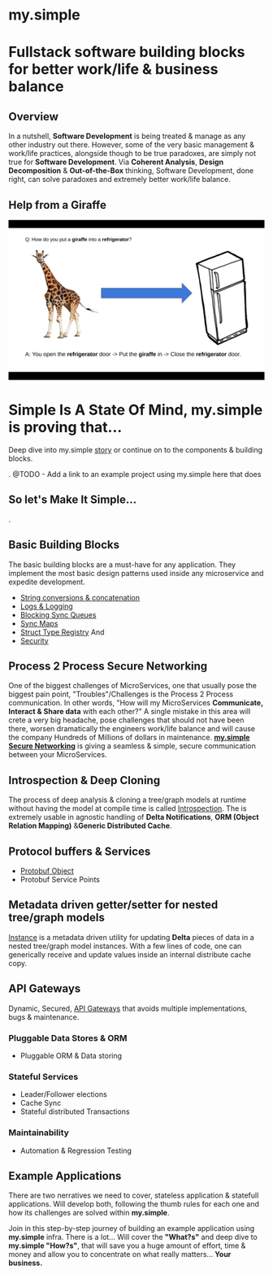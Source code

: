 # my.simple
# Fullstack software building blocks for better work/life & business balance
## Overview
In a nutshell, **Software Development** is being treated & manage as any other industry out there.
However, some of the very basic management & work/life practices, alongside though to be true paradoxes, are simply not true for **Software Development**.
Via **Coherent Analysis**, **Design Decomposition** & **Out-of-the-Box** thinking, Software Development, done right, can solve paradoxes and extremely better work/life balance.

## Help from a Giraffe
![alt text](https://github.com/saichler/my.simple/blob/main/giraffe.png)

# Simple Is A State Of Mind, my.simple is proving that...
Deep dive into my.simple [story](https://github.com/saichler/my.simple/blob/main/docs) or continue on to the components & building blocks.

. @TODO - Add a link to an example project using my.simple here that does <Employee Database Module>

## So let's Make It Simple... 

.

## Basic Building Blocks
The basic building blocks are a must-have for any application. 
They implement the most basic design patterns used inside any microservice and expedite development.
* [String conversions & concatenation](https://github.com/saichler/my.simple/tree/main/go/utils/strng)
* [Logs & Logging](https://github.com/saichler/my.simple/tree/main/go/utils/logs)
* [Blocking Sync Queues](https://github.com/saichler/my.simple/tree/main/go/utils/queues)
* [Sync Maps](https://github.com/saichler/my.simple/tree/main/go/utils/maps)
* [Struct Type Registry](https://github.com/saichler/my.simple/tree/main/go/utils/registry)
And
* [Security](https://github.com/saichler/my.simple/tree/main/go/security)

## Process 2 Process Secure Networking
One of the biggest challenges of MicroServices, one that usually pose the biggest pain point, "Troubles"/Challenges is the Process 2 Process communication.
In other words, "How will my MicroServices **Communicate, Interact & Share data** with each other?"
A single mistake in this area will crete a very big headache, pose challenges that should not have been there, worsen dramatically the engineers work/life balance and will cause the company Hundreds of Millions of dollars in maintenance.
**[my.simple Secure Networking](https://github.com/saichler/my.simple/tree/main/go/net)** is giving a seamless & simple, secure communication between your MicroServices.

## Introspection & Deep Cloning
The process of deep analysis & cloning a tree/graph models at runtime without having the model at compile time is called [Introspection](https://github.com/saichler/my.simple/tree/main/go/introspect).
The is extremely usable in agnostic handling of **Delta Notifications**, **ORM (Object Relation Mapping)** &**Generic Distributed Cache**.

## Protocol buffers & Services
* [Protobuf Object](https://github.com/saichler/my.simple/tree/main/go/utils/protobuf_object)
* Protobuf Service Points

## Metadata driven getter/setter for nested tree/graph models
[Instance](https://github.com/saichler/my.simple/tree/main/go/instance) is a metadata driven utility for updating **Delta** pieces of data in a nested tree/graph model instances. 
With a few lines of code, one can generically receive and update values inside an internal distribute cache copy.

## API Gateways
Dynamic, Secured, [API Gateways](https://github.com/saichler/my.simple/tree/main/go/api_gateways) that avoids multiple implementations, bugs & maintenance.

### Pluggable Data Stores & ORM

* Pluggable ORM & Data storing

### Stateful Services

* Leader/Follower elections
* Cache Sync
* Stateful distributed Transactions

### Maintainability

* Automation & Regression Testing

## Example Applications ##

There are two nerratives we need to cover, stateless application & statefull applications.
Will develop both, following the thumb rules for each one and how its challenges are solved within **my.simple**.

Join in this step-by-step journey of building an example application using **my.simple** infra. There is a lot... Will
cover the **"What?s"** and deep dive to **my.simple "How?s"**, that will save you a huge amount of effort, time & money
and allow you to concentrate on what really matters... **Your business.**